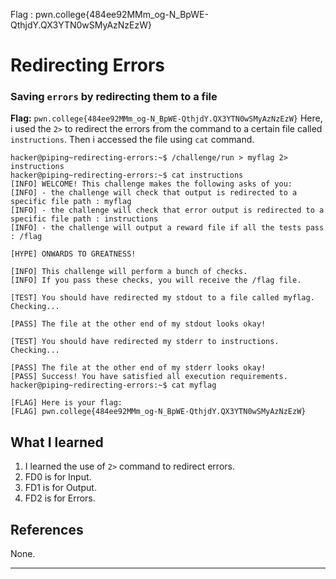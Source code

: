 Flag : pwn.college{484ee92MMm_og-N_BpWE-QthjdY.QX3YTN0wSMyAzNzEzW}
# Redirecting Errors

### Saving `errors` by redirecting them to a file

**Flag:** `pwn.college{484ee92MMm_og-N_BpWE-QthjdY.QX3YTN0wSMyAzNzEzW}`
Here, i used the `2>` to redirect the errors from the command to a certain file called `instructions`.
Then i accessed the file using `cat` command.

```
hacker@piping~redirecting-errors:~$ /challenge/run > myflag 2> instructions
hacker@piping~redirecting-errors:~$ cat instructions
[INFO] WELCOME! This challenge makes the following asks of you:
[INFO] - the challenge will check that output is redirected to a specific file path : myflag
[INFO] - the challenge will check that error output is redirected to a specific file path : instructions
[INFO] - the challenge will output a reward file if all the tests pass : /flag

[HYPE] ONWARDS TO GREATNESS!

[INFO] This challenge will perform a bunch of checks.
[INFO] If you pass these checks, you will receive the /flag file.

[TEST] You should have redirected my stdout to a file called myflag. Checking...

[PASS] The file at the other end of my stdout looks okay!

[TEST] You should have redirected my stderr to instructions. Checking...

[PASS] The file at the other end of my stderr looks okay!
[PASS] Success! You have satisfied all execution requirements.
hacker@piping~redirecting-errors:~$ cat myflag

[FLAG] Here is your flag:
[FLAG] pwn.college{484ee92MMm_og-N_BpWE-QthjdY.QX3YTN0wSMyAzNzEzW}
```

## What I learned

1. I learned the use of `2>` command to redirect errors.
2. FD0 is for Input.
3. FD1 is for Output.
4. FD2 is for Errors.

## References

None.

---
